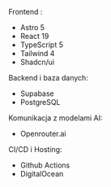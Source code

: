Frontend :
- Astro 5
- React 19
- TypeScript 5
- Tailwind 4
- Shadcn/ui

Backend i baza danych:
- Supabase
- PostgreSQL

Komunikacja z modelami AI:
- Openrouter.ai

CI/CD i Hosting:
- Github Actions
- DigitalOcean